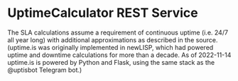 # UptimeCalculator REST Service

The SLA calculations assume a requirement of continuous uptime (i.e. 24/7 all year long) with additional approximations as described in the source. (uptime.is was originally implemented in newLISP, which had powered uptime and downtime calculations for more than a decade. As of 2022-11-14 uptime.is is powered by Python and Flask, using the same stack as the @uptisbot Telegram bot.) 

